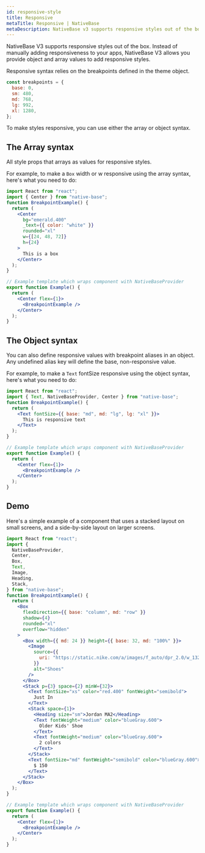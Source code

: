 ```yaml
---
id: responsive-style
title: Responsive
metaTitle: Responsive | NativeBase
metaDescription: NativeBase v3 supports responsive styles out of the box, allowing you to provide object and array values to add responsive styles.
---
```


NativeBase V3 supports responsive styles out of the box. Instead of manually adding responsiveness to your apps, NativeBase V3 allows you provide object and array values to add responsive styles.

Responsive syntax relies on the breakpoints defined in the theme object.

```jsx
const breakpoints = {
  base: 0,
  sm: 480,
  md: 768,
  lg: 992,
  xl: 1280,
};
```

To make styles responsive, you can use either the array or object syntax.

## The Array syntax

All style props that arrays as values for responsive styles.

For example, to make a `Box` width or w responsive using the array syntax, here's what you need to do:

```jsx isLive=true
import React from "react";
import { Center } from "native-base";
function BreakpointExample() {
  return (
    <Center
      bg="emerald.400"
      _text={{ color: "white" }}
      rounded="xl"
      w={[24, 48, 72]}
      h={24}
    >
      This is a box
    </Center>
  );
}

// Example template which wraps component with NativeBaseProvider
export function Example() {
  return (
    <Center flex={1}>
      <BreakpointExample />
    </Center>
  );
}
```

## The Object syntax

You can also define responsive values with breakpoint aliases in an object. Any undefined alias key will define the base, non-responsive value.

For example, to make a `Text` fontSize responsive using the object syntax, here's what you need to do:

```jsx isLive=true
import React from "react";
import { Text, NativeBaseProvider, Center } from "native-base";
function BreakpointExample() {
  return (
    <Text fontSize={{ base: "md", md: "lg", lg: "xl" }}>
      This is responsive text
    </Text>
  );
}

// Example template which wraps component with NativeBaseProvider
export function Example() {
  return (
    <Center flex={1}>
      <BreakpointExample />
    </Center>
  );
}
```

## Demo

Here's a simple example of a component that uses a stacked layout on small screens, and a side-by-side layout on larger screens.

```jsx isLive=true
import React from "react";
import {
  NativeBaseProvider,
  Center,
  Box,
  Text,
  Image,
  Heading,
  Stack,
} from "native-base";
function BreakpointExample() {
  return (
    <Box
      flexDirection={{ base: "column", md: "row" }}
      shadow={4}
      rounded="xl"
      overflow="hidden"
    >
      <Box width={{ md: 24 }} height={{ base: 32, md: "100%" }}>
        <Image
          source={{
            uri: "https://static.nike.com/a/images/f_auto/dpr_2.0/w_1328,c_limit/b56d1e9b-3861-4c89-995d-b8fb6240a762/nike-just-do-it.jpg",
          }}
          alt="Shoes"
        />
      </Box>
      <Stack p={3} space={2} minW={32}>
        <Text fontSize="xs" color="red.400" fontWeight="semibold">
          Just In
        </Text>
        <Stack space={1}>
          <Heading size="sm">Jordan MA2</Heading>
          <Text fontWeight="medium" color="blueGray.600">
            Older Kids' Shoe
          </Text>
          <Text fontWeight="medium" color="blueGray.600">
            2 colors
          </Text>
        </Stack>
        <Text fontSize="md" fontWeight="semibold" color="blueGray.600">
          $ 150
        </Text>
      </Stack>
    </Box>
  );
}

// Example template which wraps component with NativeBaseProvider
export function Example() {
  return (
    <Center flex={1}>
      <BreakpointExample />
    </Center>
  );
}
```

